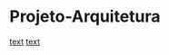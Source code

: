 # Projeto-Arquitetura

[text](https://api.sheetmonkey.io/form/8895uwm3ojqQf2qjkmiMSB)
[text](https://dncprojeto-arquitetura.netlify.app)